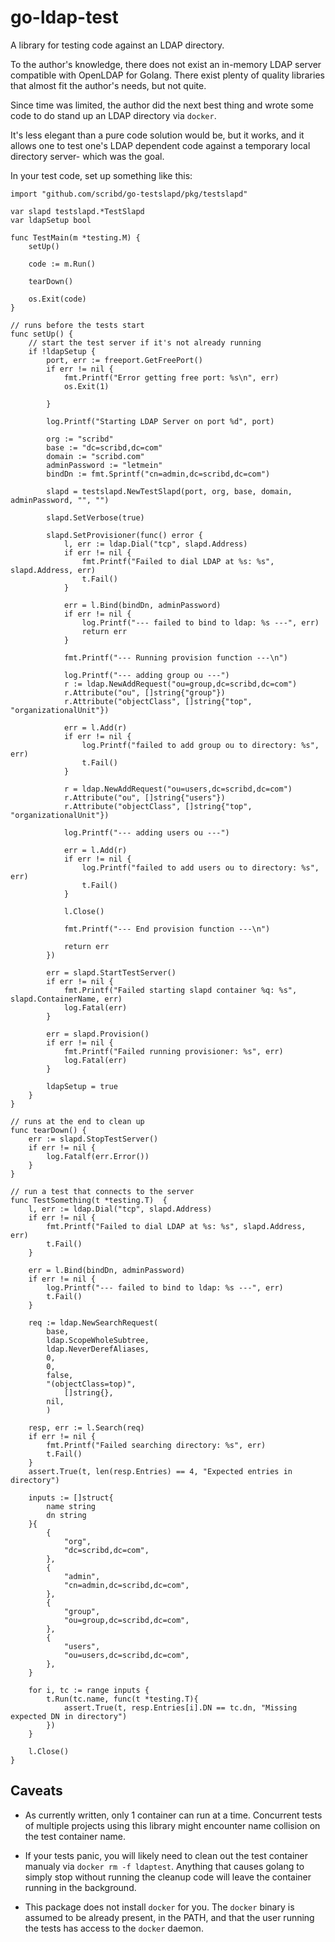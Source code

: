 # go-ldap-test

A library for testing code against an LDAP directory.

To the author's knowledge, there does not exist an in-memory LDAP server compatible with OpenLDAP for Golang.  There exist plenty of quality libraries that almost fit the author's needs, but not quite.

Since time was limited, the author did the next best thing and wrote some code to do stand up an LDAP directory via `docker`.

It's less elegant than a pure code solution would be, but it works, and it allows one to test one's LDAP dependent code against a temporary local directory server- which was the goal.

In your test code, set up something like this:

	import "github.com/scribd/go-testslapd/pkg/testslapd"
	
    var slapd testslapd.*TestSlapd
    var ldapSetup bool

    func TestMain(m *testing.M) {
        setUp()

        code := m.Run()

        tearDown()

        os.Exit(code)
    }

    // runs before the tests start
    func setUp() {
        // start the test server if it's not already running
        if !ldapSetup {
            port, err := freeport.GetFreePort()
            if err != nil {
                fmt.Printf("Error getting free port: %s\n", err)
                os.Exit(1)

            }

            log.Printf("Starting LDAP Server on port %d", port)
            
            org := "scribd"
            base := "dc=scribd,dc=com"
            domain := "scribd.com"
            adminPassword := "letmein"
            bindDn := fmt.Sprintf("cn=admin,dc=scribd,dc=com")

            slapd = testslapd.NewTestSlapd(port, org, base, domain, adminPassword, "", "")

            slapd.SetVerbose(true)

            slapd.SetProvisioner(func() error {
                l, err := ldap.Dial("tcp", slapd.Address)
                if err != nil {
                    fmt.Printf("Failed to dial LDAP at %s: %s", slapd.Address, err)
                    t.Fail()
                }

                err = l.Bind(bindDn, adminPassword)
                if err != nil {
                    log.Printf("--- failed to bind to ldap: %s ---", err)
                    return err
                }

                fmt.Printf("--- Running provision function ---\n")

                log.Printf("--- adding group ou ---")
                r := ldap.NewAddRequest("ou=group,dc=scribd,dc=com")
                r.Attribute("ou", []string{"group"})
                r.Attribute("objectClass", []string{"top", "organizationalUnit"})

                err = l.Add(r)
                if err != nil {
                    log.Printf("failed to add group ou to directory: %s", err)
                    t.Fail()
                }

                r = ldap.NewAddRequest("ou=users,dc=scribd,dc=com")
                r.Attribute("ou", []string{"users"})
                r.Attribute("objectClass", []string{"top", "organizationalUnit"})

                log.Printf("--- adding users ou ---")

                err = l.Add(r)
                if err != nil {
                    log.Printf("failed to add users ou to directory: %s", err)
                    t.Fail()
                }

                l.Close()

                fmt.Printf("--- End provision function ---\n")

                return err
            })

            err = slapd.StartTestServer()
            if err != nil {
                fmt.Printf("Failed starting slapd container %q: %s", slapd.ContainerName, err)
                log.Fatal(err)
            }

            err = slapd.Provision()
            if err != nil {
                fmt.Printf("Failed running provisioner: %s", err)
                log.Fatal(err)
            }

            ldapSetup = true
        }
    }

    // runs at the end to clean up
    func tearDown() {
        err := slapd.StopTestServer()
        if err != nil {
            log.Fatalf(err.Error())
        }
    }

    // run a test that connects to the server
    func TestSomething(t *testing.T)  {
        l, err := ldap.Dial("tcp", slapd.Address)
        if err != nil {
            fmt.Printf("Failed to dial LDAP at %s: %s", slapd.Address, err)
            t.Fail()
        }

        err = l.Bind(bindDn, adminPassword)
        if err != nil {
            log.Printf("--- failed to bind to ldap: %s ---", err)
            t.Fail()
        }

        req := ldap.NewSearchRequest(
            base,
            ldap.ScopeWholeSubtree,
            ldap.NeverDerefAliases,
            0,
            0,
            false,
            "(objectClass=top)",
                []string{},
            nil,
            )

        resp, err := l.Search(req)
        if err != nil {
            fmt.Printf("Failed searching directory: %s", err)
            t.Fail()
        }
        assert.True(t, len(resp.Entries) == 4, "Expected entries in directory")

        inputs := []struct{
            name string
            dn string
        }{
            {
                "org",
                "dc=scribd,dc=com",
            },
            {
                "admin",
                "cn=admin,dc=scribd,dc=com",
            },
            {
                "group",
                "ou=group,dc=scribd,dc=com",
            },
            {
                "users",
                "ou=users,dc=scribd,dc=com",
            },
        }

        for i, tc := range inputs {
            t.Run(tc.name, func(t *testing.T){
                assert.True(t, resp.Entries[i].DN == tc.dn, "Missing expected DN in directory")
            })
        }

        l.Close()
    }
## Caveats

* As currently written, only 1 container can run at a time.  Concurrent tests of multiple projects using this library might encounter name collision on the test container name. 

* If your tests panic, you will likely need to clean out the test container manualy via `docker rm -f ldaptest`.  Anything that causes golang to simply stop without running the cleanup code will leave the container running in the background.

* This package does not install `docker` for you.  The `docker` binary is assumed to be already present, in the PATH, and that the user running the tests has access to the `docker` daemon.

